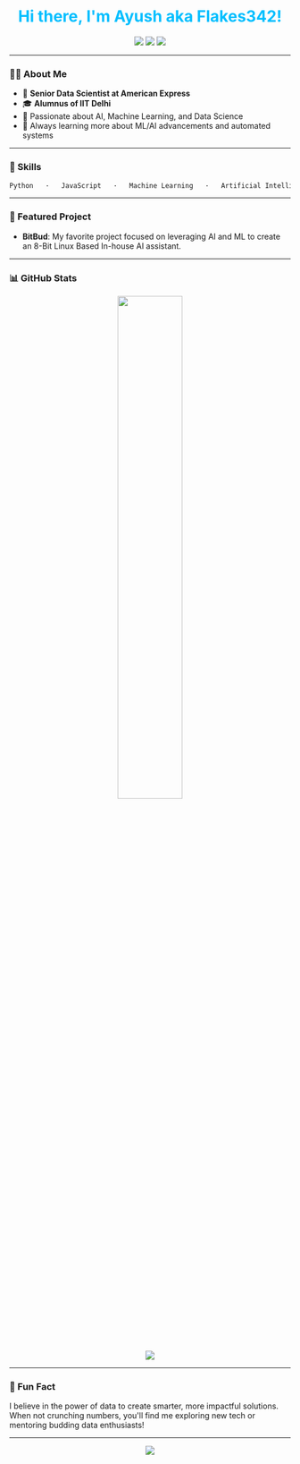 <!-- Profile README for Flakes342 -->

<!-- Minimal Colorful Banner -->
<h1 align="center" style="color:#00BFFF;">Hi there, I'm Ayush aka Flakes342!</h1>

<p align="center">
  <img src="https://img.shields.io/badge/Data%20Science-%2300BFFF.svg?&style=for-the-badge&logo=databricks&logoColor=white"/>
  <img src="https://img.shields.io/badge/Machine%20Learning-%23F59E42.svg?&style=for-the-badge&logo=python&logoColor=white"/>
  <img src="https://img.shields.io/badge/AI-%23FF69B4.svg?&style=for-the-badge&logo=ai&logoColor=white"/>
</p>

---

### 👨‍💻 About Me

- 🏢 **Senior Data Scientist at American Express**
- 🎓 **Alumnus of IIT Delhi**
- 🤖 Passionate about AI, Machine Learning, and Data Science
- 🌱 Always learning more about ML/AI advancements and automated systems

---

### 🚀 Skills

```python
Python   ·   JavaScript   ·   Machine Learning   ·   Artificial Intelligence   ·  LLMs
```

---

### 🌟 Featured Project

- **BitBud**: My favorite project focused on leveraging AI and ML to create an 8-Bit Linux Based In-house AI assistant.

---

### 📊 GitHub Stats

<p align="center">
<!--   <img src="https://github-readme-stats.vercel.app/api?username=Flakes342&show_icons=true&theme=tokyonight" width="48%"/>-->
  <img src="https://github-readme-streak-stats.herokuapp.com/?user=Flakes342&theme=tokyonight" width="48%"/> 
</p>

<p align="center">
  <img src="https://github-readme-stats.vercel.app/api/top-langs/?username=Flakes342&layout=compact&theme=tokyonight"/>
</p>

---

### 📝 Fun Fact

I believe in the power of data to create smarter, more impactful solutions. When not crunching numbers, you'll find me exploring new tech or mentoring budding data enthusiasts!

---

<!-- Let's connect icons can be added here in the future -->

<p align="center">
  <img src="https://capsule-render.vercel.app/api?type=wave&color=gradient&height=50&section=footer"/>
</p>
<!---
Flakes342/Flakes342 is a ✨ special ✨ repository because its `README.md` (this file) appears on your GitHub profile.
You can click the Preview link to take a look at your changes.
--->

